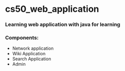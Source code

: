 # cs50_web_application

### Learning web application with java for learning

### Components:
 
- Network application
- Wiki Application
- Search Application
- Admin
